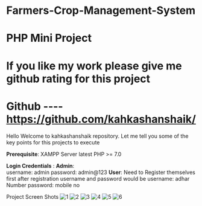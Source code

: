 # Farmers-Crop-Management-System
# PHP Mini Project
# If you like my work please give me github rating for this project
# **Github** ---- **https://github.com/kahkashanshaik/**
Hello Welcome to kahkashanshaik repository. Let me tell you some of the key points for this projects to execute

**Prerequisite**:
    XAMPP Server latest
    PHP >= 7.0

**Login Credentials** :
     **Admin**:  
          username: admin
          password: admin@123
     **User**:
          Need to Register themselves first after registration username and password would be
          username: adhar Number
          password: mobile no
          
  Project Screen Shots
![1](https://user-images.githubusercontent.com/93042682/138560783-29307599-b206-4aea-afcd-afac06253bed.png)
![2](https://user-images.githubusercontent.com/93042682/138560845-9f8ac72f-93db-422f-a349-29aac1ced787.png)
![3](https://user-images.githubusercontent.com/93042682/138560851-fefe1905-c397-4d95-b901-8d1f723556f5.png)
![4](https://user-images.githubusercontent.com/93042682/138560854-a558aa8c-4c8e-48ce-a49e-c88de237842f.png)
![5](https://user-images.githubusercontent.com/93042682/138560858-814096d5-f3e5-40c7-8e69-14bcda20da86.png)
![6](https://user-images.githubusercontent.com/93042682/138560861-c1e82d26-e422-4076-8848-073187e67cf0.png)
